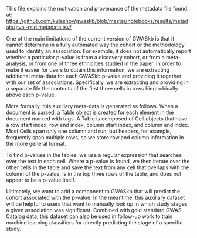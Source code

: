 This file explains the motivation and provenance of the metadata file found at: https://github.com/kuleshov/gwaskb/blob/master/notebooks/results/metadata/pval-rsid.metadata.tsv/

One of the main limitations of the current version of GWASkb is that it cannot determine in a fully automated way the cohort or the methodology used to identify an association. For example, it does not automatically report whether a particular p-value is from a discovery cohort, or from a meta-analysis, or from one of three ethnicities studied in the paper. In order to make it easier for users to obtain this information, we are extracting additional meta-data for each GWASkb p-value and providing it together with our set of associations. Specifically, we are extracting and providing in a separate file the contents of the first three cells in rows hierarchically above each p-value. 

More formally, this auxiliary meta-data is generated as follows. When a document is parsed, a Table object is created for each element in the document marked with <table> tags. A Table is composed of Cell objects that have a row start index, row end index, column start index, and column end index. Most Cells span only one column and run, but headers, for example, frequently span multiple rows, so we store row and column information in the more general format. 

To find p-values in the tables, we use a regular expression that searches over the text in each cell. Where a p-value is found, we then iterate over the other cells in the table and save the text from any cell that overlaps with the column of the p-value, is in the top three rows of the table, and does not appear to be a p-value itself. 

Ultimately, we want to add a component to GWASkb that will predict the cohort associated with the p-value. In the meantime, this auxiliary dataset will be helpful to users that want to manually look up in which study stages a given association was significant. Combined with gold standard GWAS Catalog data, this dataset can also be used in follow-up work to train machine learning classifiers for directly predicting the stage of a specific study.
